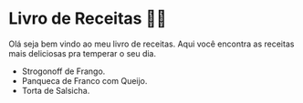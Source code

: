 # Livro de Receitas :man_cook:

Olá seja bem vindo ao meu livro de receitas. Aqui você encontra as receitas mais deliciosas pra temperar o seu dia.



* Strogonoff de Frango.
* Panqueca de Franco com Queijo.
* Torta de Salsicha.
